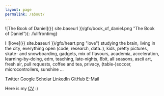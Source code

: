 ```yaml
---
layout: page
permalink: /about/
---
```


![The Book of Daniel]({{ site.baseurl }}/gfx/book_of_daniel.png "The Book of Daniel"){: .fullfrontimg}

I ![love]({{ site.baseurl }}/gfx/heart.png "love") studying the brain, living in the city, everything open (code, research, data..), kids, pretty pictures, skate- and snowboarding, gadgets, mix of flavours, academia, acceleration, learning-by-doing, edm, teaching, late-nights, 8bit, all seasons, ascii art, fresh air, pull requests, coffee and tea, privacy, (table-)soccer, microcontrollers, sunshine ...

<div id='largeicons'>
    <a href="https://twitter.com/danielhaehn" target="_blank"><span class="icon-twitter tooltip"><span class="tooltiptext">Twitter</span></span></a>
    <a href="https://scholar.google.com/citations?user=HGvsO6oAAAAJ&hl=en" target="_blank"><span class="icon-book tooltip"><span class="tooltiptext">Google Scholar</span></span></a>
    <a href="https://www.linkedin.com/in/haehn" target="_blank"><span class="icon-linkedin2 tooltip"><span class="tooltiptext">LinkedIn</span></span></a>
    <a href="https://github.com/haehn" target="_blank"><span class="icon-github tooltip"><span class="tooltiptext">GitHub</span></span></a>
    <a href="mailto:LASTNAME@ieee.org" target="_blank"><span class="icon-email tooltip"><span class="tooltiptext">E-Mail</span></span></a>
</div>



Here is my [CV]({{site.baseurl}}/CV.pdf) :)
